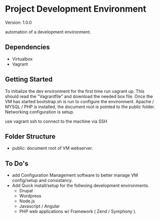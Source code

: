 Project Development Environment
===============================
Version: 1.0.0

automation of a development environment.

Dependencies
------------

  - Virtualbox
  - Vagrant
  
  
Getting Started
---------------

To initialize the dev environment for the first time run vagrant up. This should read the "Vagrantfile" and download the
needed box file.  Once the VM has started bootstrap.sh is run to configure the environment.  Apache / MYSQL / PHP is installed, the document root is pointed to the public folder.  Networking configuration is setup.

use vagrant ssh to connect to the machine via SSH

Folder Structure
----------------

  - public: document root of VM webserver.
  
  
To Do's
--------

  - add Configuration Management software to better manage VM config/setup and consistancy.
  - Add Quick install/setup for the follwoing development environments.
	- Drupal
	- Wordpress
	- Node.js
	- Javascript / Angular
	- PHP web applications w/ Framework ( Zend / Symphony ).
	
	
  
